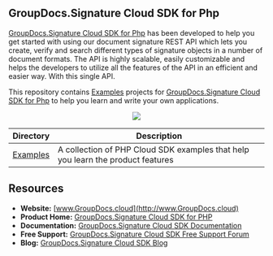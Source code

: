 ## GroupDocs.Signature Cloud SDK for Php

[GroupDocs.Signature Cloud SDK for Php](https://products.groupdocs.cloud/signature/php) has been developed to help you get started with using our document signature REST API which lets you create, verify and search different types of signature objects in a number of document formats. The API is highly scalable, easily customizable and helps the developers to utilize all the features of the API in an efficient and easier way. With this single API.

This repository contains [Examples](Examples) projects for [GroupDocs.Signature Cloud SDK for Php](https://products.groupdocs.cloud/signature/php) to help you learn and write your own applications.

<p align="center">

  <a title="Download complete GroupDocs.Signature Cloud SDK Examples for PHP source code" href="https://github.com/groupdocs-signature-cloud/groupdocs-signature-cloud-php-samples/archive/master.zip">
	<img src="https://raw.github.com/AsposeExamples/java-examples-dashboard/master/images/downloadZip-Button-Large.png" />
  </a>
</p>

Directory | Description
--------- | -----------
[Examples](Examples)  | A collection of PHP Cloud SDK examples that help you learn the product features

## Resources

+ **Website:** [www.GroupDocs.cloud](http://www.GroupDocs.cloud)
+ **Product Home:** [GroupDocs.Signature Cloud SDK for PHP](https://products.groupdocs.cloud/signature/php)
+ **Documentation:** [GroupDocs.Signature Cloud SDK Documentation](https://docs.groupdocs.cloud/display/signaturecloud/Home)
+ **Free Support:** [GroupDocs.Signature Cloud SDK Free Support Forum](https://forum.groupdocs.cloud/c/signature)
+ **Blog:** [GroupDocs.Signature Cloud SDK Blog](https://blog.groupdocs.cloud/category/signature/)